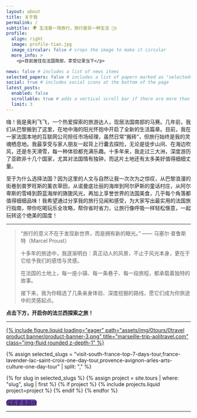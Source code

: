 ```yaml
---
layout: about
title: 关于我
permalink: /
subtitle: 🌍 生活是一场旅行，旅行是另一种生活 🚶‍♀️
profile:
  align: right
  image: profile-tian.jpg
  image_circular: false # crops the image to make it circular
  more_info: >
    <p>目前居住在法国南部，享受记录当下</p>

news: false # includes a list of news items
selected_papers: false # includes a list of papers marked as "selected={true}"
social: true # includes social icons at the bottom of the page
latest_posts:
  enabled: false
  scrollable: true # adds a vertical scroll bar if there are more than 3 new posts items
  limit: 3
---
```

嗨！我是奥利飞飞，一个热爱探索的旅游达人，现居法国南部的马赛。几年前，我们从巴黎搬到了这里，在地中海的阳光怀抱中开启了全新的生活篇章。目前，我在一家法国本地的互联网公司担任市场经理，虽然日常“搬砖”，但旅行始终是我的灵魂栖息地。我最享受与家人朋友一起背上行囊去探险，无论是徒步山间、在海边吹风，还是冬天滑雪，每一种体验都充满乐趣。十多年来，我走过三大洲，深度游历了亚欧非十几个国家，尤其对法国情有独钟，而这片土地还有太多美好值得细细丈量。

至于为什么选择法国？因为这里的人文与自然让我一次次为之惊叹，从巴黎浪漫的街巷到普罗旺斯的薰衣草田，从诺曼底壮丽的海岸到阿尔萨斯的童话村庄，从阿尔卑斯的雪峰到蔚蓝海岸的旖旎风光，再加上享誉世界的法国美食，几乎每个角落都值得细细品味！我希望通过分享我的旅行见闻和感受，为大家写出最实用的法国旅行指南，带你吃喝玩乐全攻略，帮你省时省力，让旅行像呼吸一样轻松惬意，一起玩转这个绝美的国度！

---

> “旅行的意义不在于发现新世界，而是拥有新的眼光。” —— 马塞尔·普鲁斯特（Marcel Proust）
> 
> 
> 十多年的旅途中，我逐渐明白：真正动人的风景，不止于风光本身，更在于它给予我们的感悟与灵感。
> 
> 在法国的土地上，每一座小镇、每一条巷子、每一段旅程，都承载着独特的故事。
> 
> 接下来，我为你精选了几条亲身体验、深度挖掘的路线，愿它们成为你旅途中的灵感起点。
> 

**点击下方，开启你的法兰西探索之旅！**

---

<!-- Banner 轮播开始 -->
<swiper-container keyboard="true" navigation="true" pagination="true" pagination-clickable="true" pagination-dynamic-bullets="true" rewind="true">
  <swiper-slide>
    <a href="https://aolitravel.com/tours/" target="_blank" style="display: block;">
      {% include figure.liquid loading="eager" path="assets/img/0tours/0travel product banner/product-banner-3.png" title="marseille-trip-aolitravel.com" class="img-fluid rounded z-depth-1" %}
    </a>
  </swiper-slide>
</swiper-container>
<!-- Banner 轮播结束 -->

<!-- 产品展示开始 -->
<div class="row row-cols-1 row-cols-md-3 g-4 mt-4">

  {% assign selected_slugs = "visit-south-france-top-7-days-tour,france-lavender-lac-saint-croix-one-day-tour,provence-avignon-arles-arts-culture-one-day-tour" | split: "," %}

  {% for slug in selected_slugs %}
    {% assign project = site.tours | where: "slug", slug | first %}
    {% if project %}
      {% include projects.liquid project=project %}
    {% endif %}
  {% endfor %}

</div>
<!-- 产品展示结束 -->


<!-- “探索更多路线”按钮 -->
<div class="d-flex justify-content-center mt-4">
  <a href="/tours" class="btn btn-lg text-white" style="background-color: #6f42c1; border-radius: 0.75rem;">
    探索更多路线
  </a>
</div>
<!-- 产品展示结束 -->


---

<!--
Write your biography here. Tell the world about yourself. Link to your favorite [subreddit](http://reddit.com). You can put a picture in, too. The code is already in, just name your picture `prof_pic.jpg` and put it in the `img/` folder.

Put your address / P.O. box / other info right below your picture. You can also disable any of these elements by editing `profile` property of the YAML header of your `_pages/about.md`. Edit `_bibliography/papers.bib` and Jekyll will render your [publications page](/al-folio/publications/) automatically.

Link to your social media connections, too. This theme is set up to use [Font Awesome icons](https://fontawesome.com/) and [Academicons](https://jpswalsh.github.io/academicons/), like the ones below. Add your Facebook, Twitter, LinkedIn, Google Scholar, or just disable all of them.
-->
